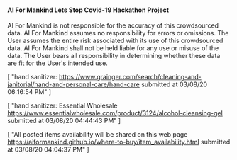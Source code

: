 #### AI For Mankind Lets Stop Covid-19 Hackathon Project
AI For Mankind is not responsible for the accuracy of this crowdsourced data. AI For Mankind assumes no responsibility for errors or omissions.  The User assumes the entire risk associated with its use of this crowdsourced data. AI For Mankind shall not be held liable for any use or misuse of the data. The User bears all responsibility in determining whether these data are fit for the User's intended use.


[
    "hand sanitizer: <https://www.grainger.com/search/cleaning-and-janitorial/hand-and-personal-care/hand-care> submitted at 03/08/20 06:16:54 PM"
]


[
    "hand sanitizer: Essential Wholesale <https://www.essentialwholesale.com/product/3124/alcohol-cleansing-gel> submitted at 03/08/20 04:44:43 PM"
]



[
    "All posted items availability will be shared on this web page <https://aiformankind.github.io/where-to-buy/item_availability.html> submitted at 03/08/20 04:04:37 PM"
]





